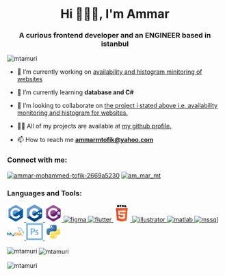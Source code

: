 <h1 align="center">Hi 👾👾👾, I'm Ammar</h1>
<h3 align="center">A curious frontend developer and an ENGINEER based in istanbul</h3>

<p align="left"> <img src="https://komarev.com/ghpvc/?username=mtamuri&label=Profile%20views&color=0e75b6&style=flat" alt="mtamuri" /> </p>

- 🔭 I’m currently working on [availability and histogram minitoring of websites](https://github.com/mtamuri/histogramOfWebsites)

- 🌱 I’m currently learning **database and C#**

- 👯 I’m looking to collaborate on [the project i stated above i.e. availability monitoring and histogram for websites.](https://github.com/mtamuri/histogramOfWebsites)

- 👨‍💻 All of my projects are available at [my github profile.](https://github.com/mtamuri)

- 📫 How to reach me **ammarmtofik@yahoo.com**

<h3 align="left">Connect with me:</h3>
<p align="left">
<a href="https://linkedin.com/in/ammar-mohammed-tofik-2669a5230" target="blank"><img align="center" src="https://raw.githubusercontent.com/rahuldkjain/github-profile-readme-generator/master/src/images/icons/Social/linked-in-alt.svg" alt="ammar-mohammed-tofik-2669a5230" height="30" width="40" /></a>
<a href="https://instagram.com/am_mar_mt" target="blank"><img align="center" src="https://raw.githubusercontent.com/rahuldkjain/github-profile-readme-generator/master/src/images/icons/Social/instagram.svg" alt="am_mar_mt" height="30" width="40" /></a>
</p>

<h3 align="left">Languages and Tools:</h3>
<p align="left"> <a href="https://www.cprogramming.com/" target="_blank" rel="noreferrer"> <img src="https://raw.githubusercontent.com/devicons/devicon/master/icons/c/c-original.svg" alt="c" width="40" height="40"/> </a> <a href="https://www.w3schools.com/cpp/" target="_blank" rel="noreferrer"> <img src="https://raw.githubusercontent.com/devicons/devicon/master/icons/cplusplus/cplusplus-original.svg" alt="cplusplus" width="40" height="40"/> </a> <a href="https://www.w3schools.com/cs/" target="_blank" rel="noreferrer"> <img src="https://raw.githubusercontent.com/devicons/devicon/master/icons/csharp/csharp-original.svg" alt="csharp" width="40" height="40"/> </a> <a href="https://www.figma.com/" target="_blank" rel="noreferrer"> <img src="https://www.vectorlogo.zone/logos/figma/figma-icon.svg" alt="figma" width="40" height="40"/> </a> <a href="https://flutter.dev" target="_blank" rel="noreferrer"> <img src="https://www.vectorlogo.zone/logos/flutterio/flutterio-icon.svg" alt="flutter" width="40" height="40"/> </a> <a href="https://www.w3.org/html/" target="_blank" rel="noreferrer"> <img src="https://raw.githubusercontent.com/devicons/devicon/master/icons/html5/html5-original-wordmark.svg" alt="html5" width="40" height="40"/> </a> <a href="https://www.adobe.com/in/products/illustrator.html" target="_blank" rel="noreferrer"> <img src="https://www.vectorlogo.zone/logos/adobe_illustrator/adobe_illustrator-icon.svg" alt="illustrator" width="40" height="40"/> </a> <a href="https://www.mathworks.com/" target="_blank" rel="noreferrer"> <img src="https://upload.wikimedia.org/wikipedia/commons/2/21/Matlab_Logo.png" alt="matlab" width="40" height="40"/> </a> <a href="https://www.microsoft.com/en-us/sql-server" target="_blank" rel="noreferrer"> <img src="https://www.svgrepo.com/show/303229/microsoft-sql-server-logo.svg" alt="mssql" width="40" height="40"/> </a> <a href="https://www.mysql.com/" target="_blank" rel="noreferrer"> <img src="https://raw.githubusercontent.com/devicons/devicon/master/icons/mysql/mysql-original-wordmark.svg" alt="mysql" width="40" height="40"/> </a> <a href="https://www.photoshop.com/en" target="_blank" rel="noreferrer"> <img src="https://raw.githubusercontent.com/devicons/devicon/master/icons/photoshop/photoshop-line.svg" alt="photoshop" width="40" height="40"/> </a> <a href="https://www.python.org" target="_blank" rel="noreferrer"> <img src="https://raw.githubusercontent.com/devicons/devicon/master/icons/python/python-original.svg" alt="python" width="40" height="40"/> </a> </p>

<p><img align="left" src="https://github-readme-stats.vercel.app/api/top-langs?username=mtamuri&show_icons=true&theme=dark&hide_border=true&locale=en&layout=compact" alt="mtamuri" /></p>

<p>&nbsp;<img align="center" src="https://github-readme-stats.vercel.app/api?username=mtamuri&show_icons=true&theme=dark&locale=en" alt="mtamuri" /></p>

<p><img align="center" src="https://github-readme-streak-stats.herokuapp.com/?user=mtamuri&theme=dark" alt="mtamuri" /></p>


